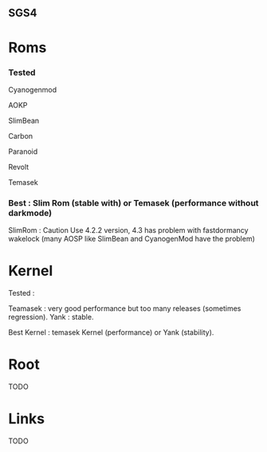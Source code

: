 SGS4
----

Roms
====

### Tested

Cyanogenmod

AOKP

SlimBean

Carbon

Paranoid

Revolt

Temasek


### Best : Slim Rom (stable with) or Temasek (performance without darkmode)
SlimRom : Caution Use 4.2.2 version, 4.3 has problem with fastdormancy wakelock (many AOSP like SlimBean and CyanogenMod have the problem)


Kernel
======
Tested :

Teamasek : very good performance but too many releases (sometimes regression).
Yank : stable.

Best Kernel : temasek Kernel (performance) or Yank (stability).


Root
====
TODO

Links
=====
TODO
